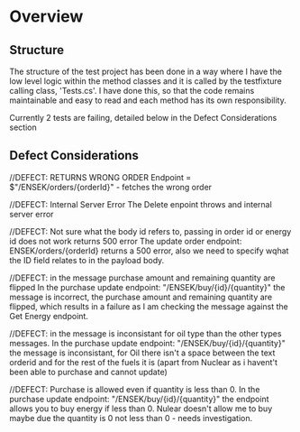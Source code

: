 ﻿# Overview
## Structure
The structure of the test project has been done in a way where I have the low level logic within the method classes 
and it is called by the testfixture calling class, 'Tests.cs'.
I have done this, so that the code remains maintainable and easy to read and each method has its own responsibility.

Currently 2 tests are failing, detailed below in the Defect Considerations section

## Defect Considerations

//DEFECT: RETURNS WRONG ORDER
Endpoint = $"/ENSEK/orders/{orderId}" - fetches the wrong order

//DEFECT: Internal Server Error
The Delete enpoint throws and internal server error

//DEFECT: Not sure what the body id refers to, passing in order id or energy id does not work returns 500 error
The update order endpoint: ENSEK/orders/{orderId} returns a 500 error, also we need to specify wqhat the ID field relates
to in the payload body.

//DEFECT: in the message purchase amount and remaining quantity are flipped
In the purchase update endpoint: "/ENSEK/buy/{id}/{quantity}" the message is incorrect, 
the purchase amount and remaining quantity are flipped, which results in a failure as I am checking the message against the
Get Energy endpoint.

//DEFECT: in the message is inconsistant for oil type than the other types messages.
In the purchase update endpoint: "/ENSEK/buy/{id}/{quantity}" the message is inconsistant, 
for Oil there isn't a space between the text orderid and for the rest of the fuels it is (apart from Nuclear as i havent't been able to purchase and cannot update)

//DEFECT: Purchase is allowed even if quantity is less than 0.
In the purchase update endpoint: "/ENSEK/buy/{id}/{quantity}" the endpoint allows you to buy energy if less than 0.
Nulear doesn't allow me to buy maybe due the quantity is 0 not less than 0 - needs investigation.

